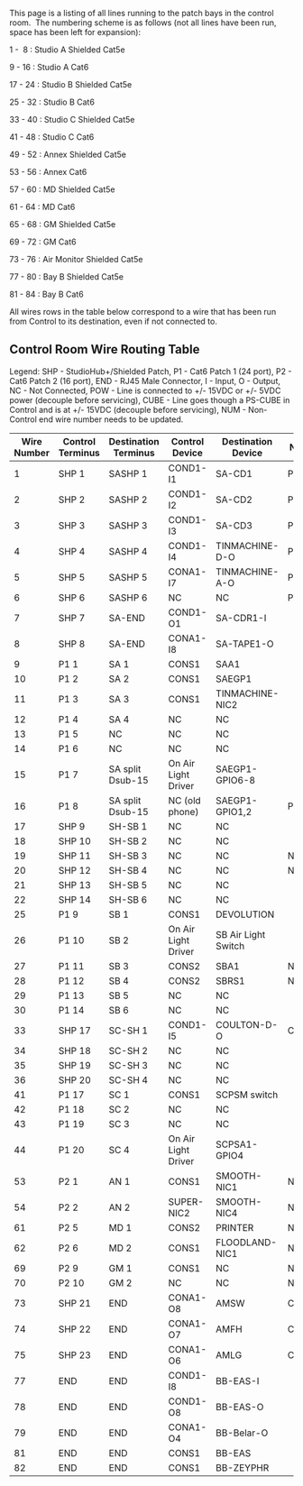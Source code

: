 This page is a listing of all lines running to the patch bays in the control room.  The numbering scheme is as follows (not all lines have been run, space has been left for expansion):

1 -  8 : Studio A Shielded Cat5e

 9 - 16 : Studio A Cat6
 
 17 - 24 : Studio B Shielded Cat5e
 
 25 - 32 : Studio B Cat6
 
 33 - 40 : Studio C Shielded Cat5e
 
 41 - 48 : Studio C Cat6
 
 49 - 52 : Annex Shielded Cat5e
 
 53 - 56 : Annex Cat6
 
 57 - 60 : MD Shielded Cat5e
 
 61 - 64 : MD Cat6
 
 65 - 68 : GM Shielded Cat5e
 
 69 - 72 : GM Cat6
 
 73 - 76 : Air Monitor Shielded Cat5e
 
 77 - 80 : Bay B Shielded Cat5e
 
 81 - 84 : Bay B Cat6

All wires rows in the table below correspond to a wire that has been run from Control to its destination, even if not connected to.

Control Room Wire Routing Table
-------------------------------

Legend: SHP - StudioHub+/Shielded Patch, P1 - Cat6 Patch 1 (24 port), P2 - Cat6 Patch 2 (16 port), END - RJ45 Male Connector, I - Input, O - Output, NC - Not Connected, POW - Line is connected to +/- 15VDC or +/- 5VDC power (decouple before servicing), CUBE - Line goes though a PS-CUBE in Control and is at +/- 15VDC (decouple before servicing), NUM - Non-Control end wire number needs to be updated.


|**Wire Number**|**Control Terminus**|**Destination Terminus**|**Control Device**|**Destination Device**|**Note**|
--- | --- | --- | --- | --- | ---
|1|SHP 1|SASHP 1|COND1-I1|SA-CD1|POW|
|2|SHP 2|SASHP 2|COND1-I2|SA-CD2|POW|
|3|SHP 3|SASHP 3|COND1-I3|SA-CD3|POW|
|4|SHP 4|SASHP 4|COND1-I4|TINMACHINE-D-O|POW|
|5|SHP 5|SASHP 5|CONA1-I7|TINMACHINE-A-O|POW|
|6|SHP 6|SASHP 6|NC|NC|POW|
|7|SHP 7|SA-END|COND1-O1|SA-CDR1-I| |
|8|SHP 8|SA-END|CONA1-I8|SA-TAPE1-O| |
|9|P1 1|SA 1|CONS1|SAA1| |
|10|P1 2|SA 2|CONS1|SAEGP1| |
|11|P1 3|SA 3|CONS1|TINMACHINE-NIC2| |
|12|P1 4|SA 4|NC|NC| |
|13|P1 5|NC|NC|NC| |
|14|P1 6|NC|NC|NC| |
|15|P1 7|SA split Dsub-15|On Air Light Driver|SAEGP1-GPIO6-8| |
|16|P1 8|SA split Dsub-15|NC (old phone)|SAEGP1-GPIO1,2|POW|
|17|SHP 9|SH-SB 1|NC|NC| |
|18|SHP 10|SH-SB 2|NC|NC| |
|19|SHP 11|SH-SB 3|NC|NC|NUM|
|20|SHP 12|SH-SB 4|NC|NC|NUM|
|21|SHP 13|SH-SB 5|NC|NC| |
|22|SHP 14|SH-SB 6|NC|NC| |
|25|P1 9|SB 1|CONS1|DEVOLUTION| |
|26|P1 10|SB 2|On Air Light Driver|SB Air Light Switch| |
|27|P1 11|SB 3|CONS2|SBA1|NUM|
|28|P1 12|SB 4|CONS2|SBRS1|NUM|
|29|P1 13|SB 5|NC|NC| |
|30|P1 14|SB 6|NC|NC| |
|33|SHP 17|SC-SH 1|COND1-I5|COULTON-D-O|CUBE|
|34|SHP 18|SC-SH 2|NC|NC| |
|35|SHP 19|SC-SH 3|NC|NC| |
|36|SHP 20|SC-SH 4|NC|NC| |
|41|P1 17|SC 1|CONS1|SCPSM switch| |
|42|P1 18|SC 2|NC|NC| |
|43|P1 19|SC 3|NC|NC| |
|44|P1 20|SC 4|On Air Light Driver|SCPSA1-GPIO4| |
|53|P2 1|AN 1|CONS1|SMOOTH-NIC1|NUM|
|54|P2 2|AN 2|SUPER-NIC2|SMOOTH-NIC4|NUM|
|61|P2 5|MD 1|CONS2|PRINTER|NUM|
|62|P2 6|MD 2|CONS1|FLOODLAND-NIC1|NUM|
|69|P2 9|GM 1|CONS1|NC|NUM|
|70|P2 10|GM 2|NC|NC|NUM|
|73|SHP 21|END|CONA1-O8|AMSW|CUBE|
|74|SHP 22|END|CONA1-O7|AMFH|CUBE|
|75|SHP 23|END|CONA1-O6|AMLG|CUBE|
|77|END|END|COND1-I8|BB-EAS-I| |
|78|END|END|COND1-O8|BB-EAS-O| |
|79|END|END|CONA1-O4|BB-Belar-O| |
|81|END|END|CONS1|BB-EAS| |
|82|END|END|CONS1|BB-ZEYPHR| |

